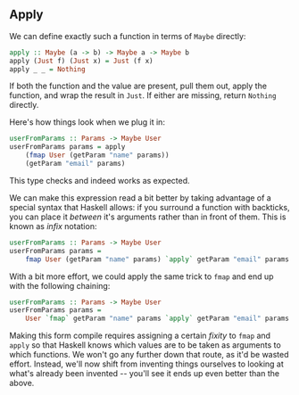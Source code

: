 ## Apply

We can define exactly such a function in terms of `Maybe` directly:

```haskell
apply :: Maybe (a -> b) -> Maybe a -> Maybe b
apply (Just f) (Just x) = Just (f x)
apply _ _ = Nothing
```

If both the function and the value are present, pull them out, apply the
function, and wrap the result in `Just`. If either are missing, return `Nothing`
directly.

Here's how things look when we plug it in:

```haskell
userFromParams :: Params -> Maybe User
userFromParams params = apply
    (fmap User (getParam "name" params))
    (getParam "email" params)
```

This type checks and indeed works as expected.

We can make this expression read a bit better by taking advantage of a special
syntax that Haskell allows: if you surround a function with backticks, you can
place it *between* it's arguments rather than in front of them. This is known as
*infix* notation:

```haskell
userFromParams :: Params -> Maybe User
userFromParams params =
    fmap User (getParam "name" params) `apply` getParam "email" params
```

With a bit more effort, we could apply the same trick to `fmap` and end up with
the following chaining:

```haskell
userFromParams :: Params -> Maybe User
userFromParams params =
    User `fmap` getParam "name" params `apply` getParam "email" params
```

Making this form compile requires assigning a certain *fixity* to `fmap` and
`apply` so that Haskell knows which values are to be taken as arguments to which
functions. We won't go any further down that route, as it'd be wasted effort.
Instead, we'll now shift from inventing things ourselves to looking at what's
already been invented -- you'll see it ends up even better than the above.

